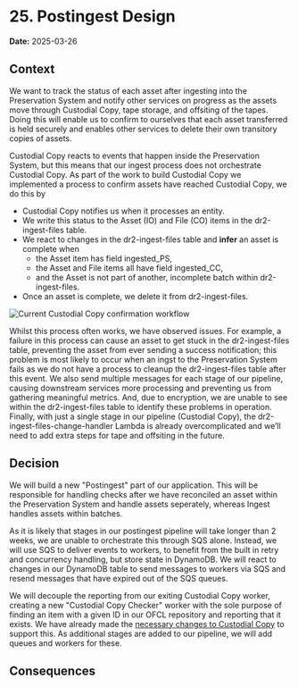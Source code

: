 # 25. Postingest Design

**Date:** 2025-03-26

## Context

We want to track the status of each asset after ingesting into the Preservation System and notify other services on progress as the assets move through Custodial Copy, tape storage, and offsiting of the tapes. Doing this will enable us to confirm to ourselves that each asset transferred is held securely and enables other services to delete their own transitory copies of assets.

Custodial Copy reacts to events that happen inside the Preservation System, but this means that our ingest process does not orchestrate Custodial Copy. As part of the work to build Custodial Copy we implemented a process to confirm assets have reached Custodial Copy, we do this by
- Custodial Copy notifies us when it processes an entity.
- We write this status to the Asset (IO) and File (CO) items in the dr2-ingest-files table.
- We react to changes in the dr2-ingest-files table and **infer** an asset is complete when
  - the Asset item has field ingested_PS,
  - the Asset and File items all have field ingested_CC,
  - and the Asset is not part of another, incomplete batch within dr2-ingest-files.
- Once an asset is complete, we delete it from dr2-ingest-files.

![Current Custodial Copy confirmation workflow](/docs/images/adr/0025/current-cc-workflow.png)

Whilst this process often works, we have observed issues. For example, a failure in this process can cause an asset to get stuck in the dr2-ingest-files table, preventing the asset from ever sending a success notification; this problem is most likely to occur when an ingst to the Preservation System fails as we do not have a process to cleanup the dr2-ingest-files table after this event. We also send multiple messages for each stage of our pipeline, causing downstream services more processing and preventing us from gathering meaningful metrics. And, due to encryption, we are unable to see within the dr2-ingest-files table to identify these problems in operation. Finally, with just a single stage in our pipeline (Custodial Copy), the dr2-ingest-files-change-handler Lambda is already overcomplicated and we’ll need to add extra steps for tape and offsiting in the future.

## Decision

We will build a new "Postingest" part of our application. This will be responsible for handling checks after we have reconciled an asset within the Preservation System and handle assets seperately, whereas Ingest handles assets within batches.

As it is likely that stages in our postingest pipeline will take longer than 2 weeks, we are unable to orchestrate this through SQS alone. Instead, we will use SQS to deliver events to workers, to benefit from the built in retry and concurrency handling, but store state in DynamoDB. We will react to changes in our DynamoDB table to send messages to workers via SQS and resend messages that have expired out of the SQS queues.

We will decouple the reporting from our exiting Custodial Copy worker, creating a new "Custodial Copy Checker" worker with the sole purpose of finding an item with a given ID in our OFCL repository and reporting that it exists. We have already made the [necessary changes to Custodial Copy](https://github.com/nationalarchives/dr2-custodial-copy/pull/256) to support this. As additional stages are added to our pipeline, we will add queues and workers for these.

## Consequences

